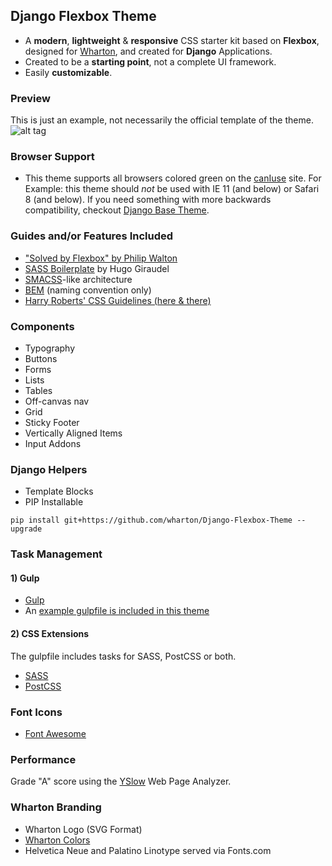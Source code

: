## Django Flexbox Theme
- A <strong>modern</strong>, <strong>lightweight</strong> & <strong>responsive</strong> CSS starter kit based on <strong>Flexbox</strong>, designed for <a href="https://www.wharton.upenn.edu">Wharton</a>, and created for <strong>Django</strong> Applications.
- Created to be a <strong>starting point</strong>, not a complete UI framework.
- Easily <strong>customizable</strong>.

### Preview
This is just an example, not necessarily the official template of the theme.
![alt tag](https://github.com/wharton/django-flexbox-theme/blob/master/preview.png)

### Browser Support
- This theme supports all browsers colored green on the <a href="http://caniuse.com/#search=flexbox">canIuse</a> site. For Example: this theme should <em>not</em> be used with IE 11 (and below) or Safari 8 (and below). If you need something with more backwards compatibility, checkout <a href="https://github.com/wharton/django-base-theme">Django Base Theme</a>.

### Guides and/or Features Included
- <a href="http://philipwalton.github.io/solved-by-flexbox">"Solved by Flexbox" by Philip Walton</a>
- <a href="https://github.com/HugoGiraudel/sass-boilerplate">SASS Boilerplate</a> by Hugo Giraudel
- <a href="https://smacss.com">SMACSS</a>-like architecture
- <a href="http://getbem.com/introduction">BEM</a> (naming convention only)
- <a href="http://cssguidelin.es">Harry Roberts' CSS Guidelines (here & there)</a>

### Components
- Typography
- Buttons
- Forms
- Lists
- Tables
- Off-canvas nav
- Grid
- Sticky Footer
- Vertically Aligned Items
- Input Addons


### Django Helpers
- Template Blocks
- PIP Installable
<pre><code>pip install git+https://github.com/wharton/Django-Flexbox-Theme --upgrade</code></pre>

### Task Management

#### 1) Gulp
- <a href="http://gulpjs.com">Gulp</a>
- An <a href="https://raw.githubusercontent.com/wharton/django-flexbox-theme/master/gulpfile.js">example gulpfile is included in this theme</a>

#### 2) CSS Extensions
The gulpfile includes tasks for SASS, PostCSS or both.

- <a href="http://sass-lang.com">SASS</a>
- <a href="http://postcss.org">PostCSS</a>

### Font Icons
- <a href="https://fortawesome.github.io/Font-Awesome">Font Awesome</a>

### Performance
Grade "A" score using the <a href="http://yslow.org">YSlow</a> Web Page Analyzer.

### Wharton Branding 
- Wharton Logo (SVG Format)
- <a href="https://standards.wharton.upenn.edu/color">Wharton Colors</a>
- Helvetica Neue and Palatino Linotype served via Fonts.com
